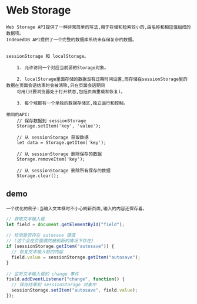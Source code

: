 # Web Storage

    Web Storage API提供了一种非常简单的写法,用于存储和检索较小的,由名称和相应值组成的数据项。
    IndexedDB API提供了一个完整的数据库系统来存储复杂的数据。
    
    
    sessionStorage 和 localStorage。
        
        1. 允许访问一个对应当前源的Storage对象。
        
        2. localStorage里面存储的数据没有过期时间设置,而存储在sessionStorage里的数据在页面会话结束时会被清除,只在页面会话期间
        可用(只要浏览器处于打开状态,包括页面重载和恢复)。
    
        3. 每个域都有一个单独的数据存储区,独立运行和控制。
    
    相同的API:
        // 保存数据到 sessionStorage
        Storage.setItem('key', 'value');
        
        // 从 sessionStorage 获取数据
        let data = Storage.getItem('key');
        
        // 从 sessionStorage 删除保存的数据
        Storage.removeItem('key');
        
        // 从 sessionStorage 删除所有保存的数据
        Storage.clear();

## demo

    一个优化的例子:当输入文本框时不小心刷新页面,输入的内容还保存着。
```js
// 获取文本输入框
let field = document.getElementById("field");
 
// 检测是否存在 autosave 键值
// (这个会在页面偶然被刷新的情况下存在)
if (sessionStorage.getItem("autosave")) {
  // 恢复文本输入框的内容
  field.value = sessionStorage.getItem("autosave");
}
 
// 监听文本输入框的 change 事件
field.addEventListener("change", function() {
  // 保存结果到 sessionStorage 对象中
  sessionStorage.setItem("autosave", field.value);
});
```
